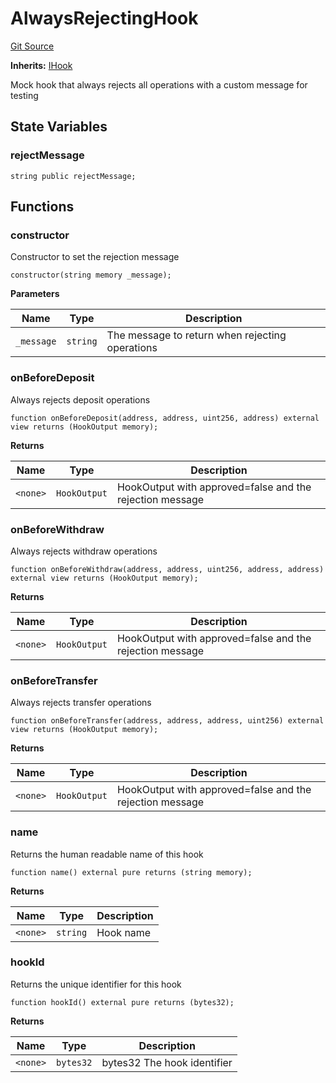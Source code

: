 # AlwaysRejectingHook
[Git Source](https://github.com/SovaNetwork/fountfi/blob/58164582109e1a7de75ddd7e30bfe628ac79d7fd/src/mocks/hooks/AlwaysRejectingHook.sol)

**Inherits:**
[IHook](/src/hooks/IHook.sol/interface.IHook.md)

Mock hook that always rejects all operations with a custom message for testing


## State Variables
### rejectMessage

```solidity
string public rejectMessage;
```


## Functions
### constructor

Constructor to set the rejection message


```solidity
constructor(string memory _message);
```
**Parameters**

|Name|Type|Description|
|----|----|-----------|
|`_message`|`string`|The message to return when rejecting operations|


### onBeforeDeposit

Always rejects deposit operations


```solidity
function onBeforeDeposit(address, address, uint256, address) external view returns (HookOutput memory);
```
**Returns**

|Name|Type|Description|
|----|----|-----------|
|`<none>`|`HookOutput`|HookOutput with approved=false and the rejection message|


### onBeforeWithdraw

Always rejects withdraw operations


```solidity
function onBeforeWithdraw(address, address, uint256, address, address) external view returns (HookOutput memory);
```
**Returns**

|Name|Type|Description|
|----|----|-----------|
|`<none>`|`HookOutput`|HookOutput with approved=false and the rejection message|


### onBeforeTransfer

Always rejects transfer operations


```solidity
function onBeforeTransfer(address, address, address, uint256) external view returns (HookOutput memory);
```
**Returns**

|Name|Type|Description|
|----|----|-----------|
|`<none>`|`HookOutput`|HookOutput with approved=false and the rejection message|


### name

Returns the human readable name of this hook


```solidity
function name() external pure returns (string memory);
```
**Returns**

|Name|Type|Description|
|----|----|-----------|
|`<none>`|`string`|Hook name|


### hookId

Returns the unique identifier for this hook


```solidity
function hookId() external pure returns (bytes32);
```
**Returns**

|Name|Type|Description|
|----|----|-----------|
|`<none>`|`bytes32`|bytes32 The hook identifier|


